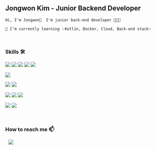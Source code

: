 <!-- [![Hits](https://hits.seeyoufarm.com/api/count/incr/badge.svg?url=https%3A%2F%2Fgithub.com%2Fjonnygim&count_bg=%233DC8C7&title_bg=%23555555&icon=github.svg&icon_color=%23E7E7E7&title=Github&edge_flat=false)](https://hits.seeyoufarm.com) -->

## Jongwon Kim - Junior Backend Developer

```
Hi, I'm Jongwon👋  I'm junior back-end developer 🧑🏻‍💻

🌱 I’m currently learning ✨Kotlin, Docker, Cloud, Back-end stack✨
```
</br>

<!--
**jonnygim/jonnygim** is a ✨ _special_ ✨ repository because its `README.md` (this file) appears on your GitHub profile.

Here are some ideas to get you started:

- 🔭 I’m currently working on ...
- 🌱 I’m currently learning ...
- 👯 I’m looking to collaborate on ...
- 🤔 I’m looking for help with ...
- 💬 Ask me about ...
- 📫 How to reach me: ...
- 😄 Pronouns: ...
- ⚡ Fun fact: ...📫 How to reach me: ...
-->


### Skills 🛠️

<img  src="https://img.shields.io/badge/Java-007396?style=flat&logo=Openjdk&logoColor=white">  <img  src="https://img.shields.io/badge/Python-3776AB?style=flat&logo=Python&logoColor=white"> <img  src="https://img.shields.io/badge/php-777BB4?style=flat&logo=php&logoColor=white"> <img  src="https://img.shields.io/badge/Javascript-F7DF1E?style=flat&logo=javascript&logoColor=black"> <img  src="https://img.shields.io/badge/Node.js-339933?style=flat&logo=node.js&logoColor=white">

<img  src="https://img.shields.io/badge/Spring-6DB33F?style=flat&logo=spring&logoColor=white"> 

<img  src="https://img.shields.io/badge/Mysql-4479A1?style=flat&logo=mysql&logoColor=white"> <img  src="https://img.shields.io/badge/Mariadb-003545?style=flat&logo=mariadb&logoColor=white"> 
 
<img src="https://img.shields.io/badge/Docker-2496ED?style=flat&logo=Docker&logoColor=white"> <img src="https://img.shields.io/badge/AWS EC2-232F3E?style=flat&logo=amazon aws&logoColor=white"> <img  src="https://img.shields.io/badge/Oracle Cloud-F80000?style=flat&logo=oracle&logoColor=white"> 

<img src="https://img.shields.io/badge/React-20232A?style=flat&logo=react&logoColor=61DAFB"> <img  src="https://img.shields.io/badge/Android-3DDC84?style=flat&logo=android&logoColor=white">    

<!-- [![Top Langs](https://github-readme-stats.vercel.app/api/top-langs/?username=jonnygim&layout=compact)](https://github.com/jonnygim/github-readme-stats)
 -->
 
</br>

### How to reach me 📫
<a href="mailto:jonnygim.dev@gmail.com">
 <img src="https://img.shields.io/badge/Gmail-d14836?style=flat square&logo=Gmail&logoColor=white&link=mailto:jonnygim.dev@gmail.com" style="height : auto; margin-left : 10px; margin-right : 10px;"/>
</a>
